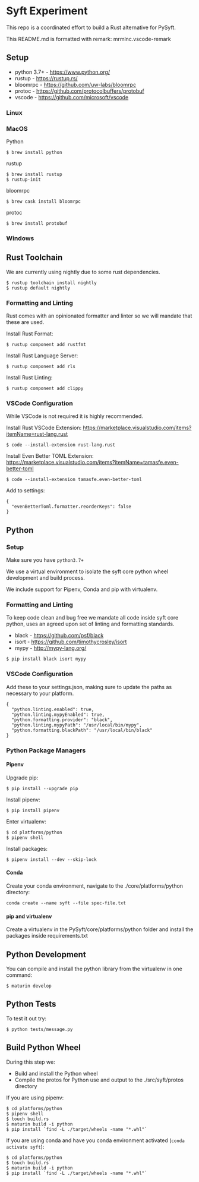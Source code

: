 # Syft Experiment

This repo is a coordinated effort to build a Rust alternative for PySyft.

This README.md is formatted with remark:
mrmlnc.vscode-remark

## Setup

- python 3.7+ - https://www.python.org/
- rustup - https://rustup.rs/
- bloomrpc - https://github.com/uw-labs/bloomrpc
- protoc - https://github.com/protocolbuffers/protobuf
- vscode - https://github.com/microsoft/vscode

### Linux

### MacOS

Python

```
$ brew install python
```

rustup

```
$ brew install rustup
$ rustup-init
```

bloomrpc

```
$ brew cask install bloomrpc
```

protoc

```
$ brew install protobuf
```

### Windows

## Rust Toolchain

We are currently using nightly due to some rust dependencies.

```
$ rustup toolchain install nightly
$ rustup default nightly
```

### Formatting and Linting

Rust comes with an opinionated formatter and linter so we will mandate that these are used.

Install Rust Format:

```
$ rustup component add rustfmt
```

Install Rust Language Server:

```
$ rustup component add rls
```

Install Rust Linting:

```
$ rustup component add clippy
```

### VSCode Configuration

While VSCode is not required it is highly recommended.

Install Rust VSCode Extension:
https://marketplace.visualstudio.com/items?itemName=rust-lang.rust

```
$ code --install-extension rust-lang.rust
```

Install Even Better TOML Extension:
https://marketplace.visualstudio.com/items?itemName=tamasfe.even-better-toml

```
$ code --install-extension tamasfe.even-better-toml
```

Add to settings:

```
{
  "evenBetterToml.formatter.reorderKeys": false
}
```

## Python

### Setup

Make sure you have `python3.7+`

We use a virtual environment to isolate the syft core python wheel development and build process.

We include support for Pipenv, Conda and pip with virtualenv.

### Formatting and Linting

To keep code clean and bug free we mandate all code inside syft core python, uses an agreed upon set of linting and formatting standards.

- black - https://github.com/psf/black
- isort - https://github.com/timothycrosley/isort
- mypy - http://mypy-lang.org/

```
$ pip install black isort mypy
```

### VSCode Configuration

Add these to your settings.json, making sure to update the paths as necessary to your platform.

```
{
  "python.linting.enabled": true,
  "python.linting.mypyEnabled": true,
  "python.formatting.provider": "black",
  "python.linting.mypyPath": "/usr/local/bin/mypy",
  "python.formatting.blackPath": "/usr/local/bin/black"
}
```

### Python Package Managers

#### Pipenv

Upgrade pip:

```
$ pip install --upgrade pip
```

Install pipenv:

```
$ pip install pipenv
```

Enter virtualenv:

```
$ cd platforms/python
$ pipenv shell
```

Install packages:

```
$ pipenv install --dev --skip-lock
```

#### Conda

Create your conda environment, navigate to the ./core/platforms/python directory:

```
conda create --name syft --file spec-file.txt
```

#### pip and virtualenv

Create a virtualenv in the PySyft/core/platforms/python folder and install the packages inside requirements.txt

## Python Development

You can compile and install the python library from the virtualenv in one command:

```
$ maturin develop
```

## Python Tests

To test it out try:

```
$ python tests/message.py
```

## Build Python Wheel
During this step we:
- Build and install the Python wheel
- Compile the protos for Python use and output to the ./src/syft/protos directory


If you are using pipenv:

```
$ cd platforms/python
$ pipenv shell
$ touch build.rs
$ maturin build -i python
$ pip install `find -L ./target/wheels -name "*.whl"`
```

If you are using conda and have you conda environment activated (```conda activate syft```):

```
$ cd platforms/python
$ touch build.rs
$ maturin build -i python
$ pip install `find -L ./target/wheels -name "*.whl"`
```

